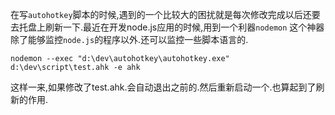 

在写`autohotkey`脚本的时候,遇到的一个比较大的困扰就是每次修改完成以后还要去托盘上刷新一下.最近在开发node.js应用的时候,用到一个利器`nodemon` 这个神器除了能够监控`node.js`的程序以外.还可以监控一些脚本语言的.

	nodemon --exec "d:\dev\autohotkey\autohotkey.exe" d:\dev\script\test.ahk -e ahk

这样一来,如果修改了test.ahk.会自动退出之前的.然后重新启动一个.也算起到了刷新的作用.